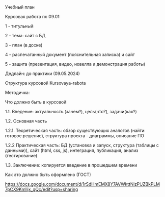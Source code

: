 Учебный план

Курсовая работа по 09.01

1 - титульный

2 - тема: сайт с БД

3 - план (в доске)

4 - распечатанный документ (пояснительная записка) и сайт

5 - защита  (презентация, видео, новелла и демонстрация работы)

Дедлайн: до практики (09.05.2024)

Структура курсовой Kursovaya-rabota

Методичка:

Что должно быть в курсовой

1.1. Введение: актуальность (зачем?), цель(что?), задачи(как?) 

1.2. Основная часть

1.2.1. Теоретическая часть: обзор существующих аналогов (найти готовое решение), структура проекта - диаграммы,  описание ПО

1.2.2 Практическая часть: БД (установка и запуск, структура (таблицы с данными)), сайт (html, css, js), интеграция, публикация, анализ (тестирование) 

1.3. Заключение: копируется введение в прошедшем времени

Как это должно быть оформлено (ГОСТ)

https://docs.google.com/document/d/1rSdHmEMX8Y7AVWkttNizPUZBkPLM7pCX9Kmlljx_gQc/edit?usp=sharing
